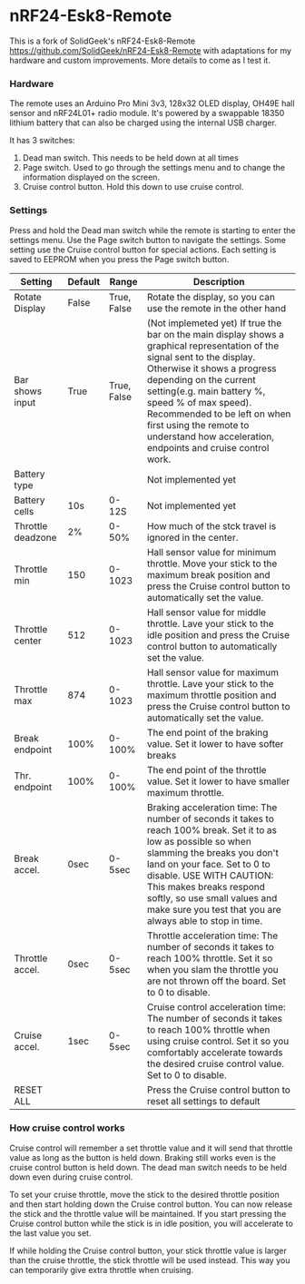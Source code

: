 # nRF24-Esk8-Remote

This is a fork of SolidGeek's nRF24-Esk8-Remote https://github.com/SolidGeek/nRF24-Esk8-Remote with adaptations for my hardware and custom improvements.
More details to come as I test it.

### Hardware
The remote uses an Arduino Pro Mini 3v3, 128x32 OLED display, OH49E hall sensor and nRF24L01+ radio module. It's powered by a swappable 18350 lithium battery that can also be charged using the internal USB charger.

It has 3 switches:

1. Dead man switch. This needs to be held down at all times
2. Page switch. Used to go through the settings menu and to change the information displayed on the screen.
3. Cruise control button. Hold this down to use cruise control.

### Settings
Press and hold the Dead man switch while the remote is starting to enter the settings menu. Use the Page switch button to navigate the settings. Some setting use the Cruise control button for special actions. Each setting is saved to EEPROM when you press the Page switch button.

Setting | Default | Range | Description
--- | --- | --- | --- 
Rotate Display | False | True, False | Rotate the display, so you can use the remote in the other hand
Bar shows input | True | True, False | (Not implemeted yet) If true the bar on the main display shows a graphical representation of the signal sent to the display. Otherwise it shows a progress depending on the current setting(e.g. main battery %, speed % of max speed). Recommended to be left on when first using the remote to understand how acceleration, endpoints and cruise control work.
Battery type | | | Not implemented yet
Battery cells | 10s | 0-12S| Not implemented yet
Throttle deadzone | 2% | 0-50% | How much of the stck travel is ignored in the center.
Throttle min | 150 | 0-1023 | Hall sensor value for minimum throttle. Move your stick to the maximum break position and press the Cruise control button to automatically set the value.
Throttle center | 512 | 0-1023 | Hall sensor value for middle throttle. Lave your stick to the idle position and press the Cruise control button to automatically set the value.
Throttle max | 874 | 0-1023 | Hall sensor value for maximum throttle. Lave your stick to the maximum throttle position and press the Cruise control button to automatically set the value.
Break endpoint | 100% | 0-100%| The end point of the braking value. Set it lower to have softer breaks
Thr. endpoint | 100% | 0-100% | The end point of the throttle value. Set it lower to have smaller maximum throttle.
Break accel. | 0sec | 0-5sec | Braking acceleration time: The number of seconds it takes to reach 100% break. Set it to as low as possible so when slamming the breaks you don't land on your face. Set to 0 to disable. USE WITH CAUTION: This makes breaks respond softly, so use small values and make sure you test that you are always able to stop in time.
Throttle accel. | 0sec | 0-5sec | Throttle acceleration time: The number of seconds it takes to reach 100% throttle. Set it so when you slam the throttle you are not thrown off the board. Set to 0 to disable.
Cruise accel. | 1sec | 0-5sec | Cruise control acceleration time: The number of seconds it takes to reach 100% throttle when using cruise control. Set it so you comfortably accelerate towards the desired cruise control value. Set to 0 to disable.
RESET ALL | | | Press the Cruise control button to reset all settings to default


### How cruise control works
Cruise control will remember a set throttle value and it will send that throttle value as long as the button is held down. Braking still works even is the cruise control button is held down. The dead man switch needs to be held down even during cruise control.

To set your cruise throttle, move the stick to the desired throttle position and then start holding down the Cruise control button. You can now release the stick and the throttle value will be maintained. If you start pressing the Cruise control button while the stick is in idle position, you will accelerate to the last value you set.

If while holding the Cruise control button, your stick throttle value is larger than the cruise throttle, the stick throttle will be used instead. This way you can temporarily give extra throttle when cruising.
